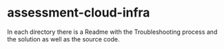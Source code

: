 # assessment-cloud-infra

In each directory there is a Readme with the Troubleshooting process and the solution as well as the source code.
